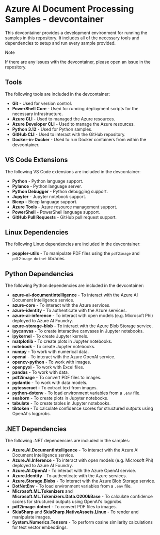 # Azure AI Document Processing Samples - devcontainer

This devcontainer provides a development environment for running the samples in this repository. It includes all of the necessary tools and dependencies to setup and run every sample provided.

> [!NOTE]
> If there are any issues with the devcontainer, please open an issue in the repository.

## Tools

The following tools are included in the devcontainer:

- **Git** - Used for version control.
- **PowerShell Core** - Used for running deployment scripts for the necessary infrastructure.
- **Azure CLI** - Used to managed the Azure resources.
- **Azure Developer CLI** - Used to manage the Azure resources.
- **Python 3.12** - Used for Python samples.
- **GitHub CLI** - Used to interact with the GitHub repository.
- **Docker-in-Docker** - Used to run Docker containers from within the devcontainer.

## VS Code Extensions

The following VS Code extensions are included in the devcontainer:

- **Python** - Python language support.
- **Pylance** - Python language server.
- **Python Debugger** - Python debugging support.
- **Jupyter** - Jupyter notebook support.
- **Bicep** - Bicep language support.
- **Azure Tools** - Azure resource management support.
- **PowerShell** - PowerShell language support.
- **GitHub Pull Requests** - GitHub pull request support.

## Linux Dependencies

The following Linux dependencies are included in the devcontainer:

- **poppler-utils** - To manipulate PDF files using the `pdf2image` and `pdf2image-dotnet` libraries.

## Python Dependencies

The following Python dependencies are included in the devcontainer:

- **azure-ai-documentintelligence** - To interact with the Azure AI Document Intelligence service.
- **azure-core** - To interact with the Azure services.
- **azure-identity** - To authenticate with the Azure services.
- **azure-ai-inference** - To interact with open models (e.g. Microsoft Phi) deployed to Azure AI Foundry.
- **azure-storage-blob** - To interact with the Azure Blob Storage service.
- **ipycanvas** - To create interactive canvases in Jupyter notebooks.
- **ipykernel** - To create Jupyter kernels.
- **matplotlib** - To create plots in Jupyter notebooks.
- **notebook** - To create Jupyter notebooks.
- **numpy** - To work with numerical data.
- **openai** - To interact with the Azure OpenAI service.
- **opencv-python** - To work with images.
- **openpyxl** - To work with Excel files.
- **pandas** - To work with data.
- **pdf2image** - To convert PDF files to images.
- **pydantic** - To work with data models.
- **pytesseract** - To extract text from images.
- **python-dotenv** - To load environment variables from a `.env` file.
- **seaborn** - To create plots in Jupyter notebooks.
- **tabulate** - To create tables in Jupyter notebooks.
- **tiktoken** - To calculate confidence scores for structured outputs using OpenAI's logprobs.

## .NET Dependencies

The following .NET dependencies are included in the samples:

- **Azure.AI.DocumentIntelligence** - To interact with the Azure AI Document Intelligence service.
- **Azure.AI.Inference** - To interact with open models (e.g. Microsoft Phi) deployed to Azure AI Foundry.
- **Azure.AI.OpenAI** - To interact with the Azure OpenAI service.
- **Azure.Identity** - To authenticate with the Azure services.
- **Azure.Storage.Blobs** - To interact with the Azure Blob Storage service.
- **DotNetEnv** - To load environment variables from a `.env` file.
- **Microsoft.ML.Tokenizers** and **Microsoft.ML.Tokenizers.Data.O200kBase** - To calculate confidence scores for structured outputs using OpenAI's logprobs.
- **pdf2image-dotnet** - To convert PDF files to images.
- **SkiaSharp** and **SkiaSharp.NativeAssets.Linux** - To render and manipulate images.
- **System.Numerics.Tensors** - To perform cosine similarity calculations for text vector embeddings.

